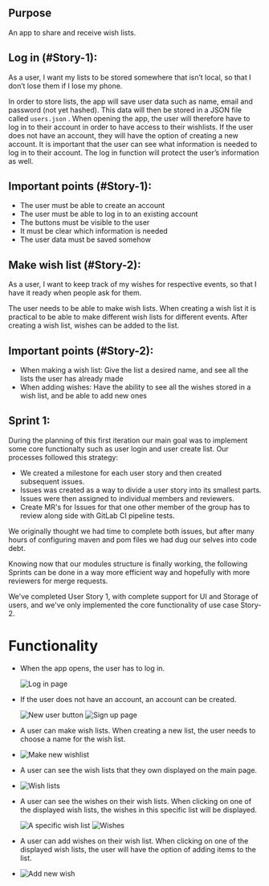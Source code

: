 ## Purpose

An app to share and receive wish lists.

## Log in (#Story-1):

As a user, I want my lists to be stored somewhere that isn’t local, so that I don’t lose them if I lose my phone.

In order to store lists, the app will save user data such as name, email and password (not yet hashed). This data will then be stored in a JSON file called `users.json` . When opening the app, the user will therefore have to log in to their account in order to have access to their wishlists. If the user does not have an account, they will have the option of creating a new account. It is important that the user can see what information is needed to log in to their account. The log in function will protect the user’s information as well.

## Important points (#Story-1):

- The user must be able to create an account
- The user must be able to log in to an existing account
- The buttons must be visible to the user
- It must be clear which information is needed
- The user data must be saved somehow

## Make wish list (#Story-2):

As a user, I want to keep track of my wishes for respective events, so that I have it ready when people ask for them.

The user needs to be able to make wish lists. When creating a wish list it is practical to be able to make different wish lists for different events. After creating a wish list, wishes can be added to the list.

## Important points (#Story-2):

- When making a wish list: Give the list a desired name, and see all the lists the user has already made
- When adding wishes: Have the ability to see all the wishes stored in a wish list, and be able to add new ones

## Sprint 1:

During the planning of this first iteration our main goal was to implement some core functionalty such as user login and user create list. Our processes followed this strategy:

- We created a milestone for each user story and then created subsequent issues.
- Issues was created as a way to divide a user story into its smallest parts. Issues were then assigned to individual members and reviewers.
- Create MR's for Issues for that one other member of the group has to review along side with GitLab CI pipeline tests.

We originally thought we had time to complete both issues, but after many hours of configuring maven and pom files we had dug our selves into code debt.

Knowing now that our modules structure is finally working, the following Sprints can be done in a way more efficient way and hopefully with more reviewers for merge requests.

We've completed User Story 1, with complete support for UI and Storage of users, and we've only implemented the core functionality of use case Story-2.

# Functionality

- When the app opens, the user has to log in.

  ![Log in page](../../../docs/release1/resoursces/login.png)

- If the user does not have an account, an account can be created.

  ![New user button](../../../docs/release1/resoursces/newUserButton.png)
  ![Sign up page](../../../docs/release1/resoursces/signup.png)

- A user can make wish lists. When creating a new list, the user needs to choose a name for the wish list.
- ![Make new wishlist](../../../docs/release1/resoursces/createWishlist.png)
- A user can see the wish lists that they own displayed on the main page.
- ![Wish lists](../../../docs/release1/resoursces/wishLists.png)
- A user can see the wishes on their wish lists. When clicking on one of the displayed wish lists, the wishes in this specific list will be displayed.

  ![A specific wish list](../../../docs/release1/resoursces/specificWIshlist.png)
  ![Wishes](../../../docs/release1/resoursces/wishes.png)

- A user can add wishes on their wish list. When clicking on one of the displayed wish lists, the user will have the option of adding items to the list.
- ![Add new wish](../../../docs/release1/resoursces/newWish.png)
